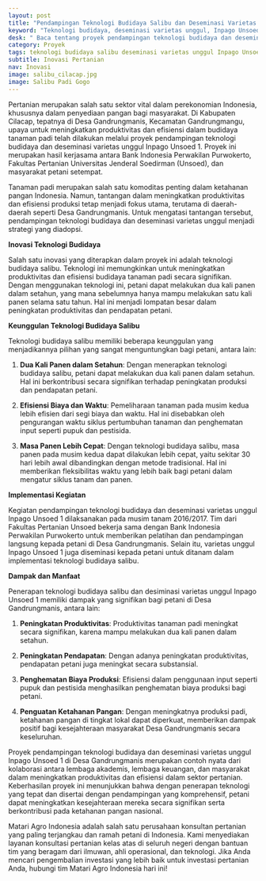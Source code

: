 ```yaml
---
layout: post
title: "Pendampingan Teknologi Budidaya Salibu dan Deseminasi Varietas Unggul Inpago Unsoed 1 Bersama Bank Indonesia"
keyword: "Teknologi budidaya, deseminasi varietas unggul, Inpago Unsoed 1, teknologi salibu, efisiensi produksi, Bank Indonesia, Fakultas Pertanian Unsoed, Kabupaten Cilacap, ketahanan pangan, matari agro Indonesia"
desk: " Baca tentang proyek pendampingan teknologi budidaya dan deseminasi varietas unggul Inpago Unsoed 1 di Desa Gandrungmanis, Kabupaten Cilacap, yang dilakukan bersama Bank Indonesia Perwakilan Purwokerto dan Fakultas Pertanian Unsoed."
category: Proyek
tags: teknologi budidaya salibu deseminasi varietas unggul Inpago Unsoed 1
subtitle: Inovasi Pertanian
nav: Inovasi
image: salibu_cilacap.jpg
image: Salibu Padi Gogo
---
```


Pertanian merupakan salah satu sektor vital dalam perekonomian Indonesia, khususnya dalam penyediaan pangan bagi masyarakat. Di Kabupaten Cilacap, tepatnya di Desa Gandrungmanis, Kecamatan Gandrungmangu, upaya untuk meningkatkan produktivitas dan efisiensi dalam budidaya tanaman padi telah dilakukan melalui proyek pendampingan teknologi budidaya dan deseminasi varietas unggul Inpago Unsoed 1. Proyek ini merupakan hasil kerjasama antara Bank Indonesia Perwakilan Purwokerto, Fakultas Pertanian Universitas Jenderal Soedirman (Unsoed), dan masyarakat petani setempat.

Tanaman padi merupakan salah satu komoditas penting dalam ketahanan pangan Indonesia. Namun, tantangan dalam meningkatkan produktivitas dan efisiensi produksi tetap menjadi fokus utama, terutama di daerah-daerah seperti Desa Gandrungmanis. Untuk mengatasi tantangan tersebut, pendampingan teknologi budidaya dan deseminasi varietas unggul menjadi strategi yang diadopsi.

**Inovasi Teknologi Budidaya**

Salah satu inovasi yang diterapkan dalam proyek ini adalah teknologi budidaya salibu. Teknologi ini memungkinkan untuk meningkatkan produktivitas dan efisiensi budidaya tanaman padi secara signifikan. Dengan menggunakan teknologi ini, petani dapat melakukan dua kali panen dalam setahun, yang mana sebelumnya hanya mampu melakukan satu kali panen selama satu tahun. Hal ini menjadi lompatan besar dalam peningkatan produktivitas dan pendapatan petani.

**Keunggulan Teknologi Budidaya Salibu**

Teknologi budidaya salibu memiliki beberapa keunggulan yang menjadikannya pilihan yang sangat menguntungkan bagi petani, antara lain:

1. **Dua Kali Panen dalam Setahun**: Dengan menerapkan teknologi budidaya salibu, petani dapat melakukan dua kali panen dalam setahun. Hal ini berkontribusi secara signifikan terhadap peningkatan produksi dan pendapatan petani.

2. **Efisiensi Biaya dan Waktu**: Pemeliharaan tanaman pada musim kedua lebih efisien dari segi biaya dan waktu. Hal ini disebabkan oleh pengurangan waktu siklus pertumbuhan tanaman dan penghematan input seperti pupuk dan pestisida.

3. **Masa Panen Lebih Cepat**: Dengan teknologi budidaya salibu, masa panen pada musim kedua dapat dilakukan lebih cepat, yaitu sekitar 30 hari lebih awal dibandingkan dengan metode tradisional. Hal ini memberikan fleksibilitas waktu yang lebih baik bagi petani dalam mengatur siklus tanam dan panen.

**Implementasi Kegiatan**

Kegiatan pendampingan teknologi budidaya dan deseminasi varietas unggul Inpago Unsoed 1 dilaksanakan pada musim tanam 2016/2017. Tim dari Fakultas Pertanian Unsoed bekerja sama dengan Bank Indonesia Perwakilan Purwokerto untuk memberikan pelatihan dan pendampingan langsung kepada petani di Desa Gandrungmanis. Selain itu, varietas unggul Inpago Unsoed 1 juga diseminasi kepada petani untuk ditanam dalam implementasi teknologi budidaya salibu.

**Dampak dan Manfaat**

Penerapan teknologi budidaya salibu dan desiminasi varietas unggul Inpago Unsoed 1 memiliki dampak yang signifikan bagi petani di Desa Gandrungmanis, antara lain:

1. **Peningkatan Produktivitas**: Produktivitas tanaman padi meningkat secara signifikan, karena mampu melakukan dua kali panen dalam setahun.

2. **Peningkatan Pendapatan**: Dengan adanya peningkatan produktivitas, pendapatan petani juga meningkat secara substansial.

3. **Penghematan Biaya Produksi**: Efisiensi dalam penggunaan input seperti pupuk dan pestisida menghasilkan penghematan biaya produksi bagi petani.

4. **Penguatan Ketahanan Pangan**: Dengan meningkatnya produksi padi, ketahanan pangan di tingkat lokal dapat diperkuat, memberikan dampak positif bagi kesejahteraan masyarakat Desa Gandrungmanis secara keseluruhan.


Proyek pendampingan teknologi budidaya dan deseminasi varietas unggul Inpago Unsoed 1 di Desa Gandrungmanis merupakan contoh nyata dari kolaborasi antara lembaga akademis, lembaga keuangan, dan masyarakat dalam meningkatkan produktivitas dan efisiensi dalam sektor pertanian. Keberhasilan proyek ini menunjukkan bahwa dengan penerapan teknologi yang tepat dan disertai dengan pendampingan yang komprehensif, petani dapat meningkatkan kesejahteraan mereka secara signifikan serta berkontribusi pada ketahanan pangan nasional.

Matari Agro Indonesia adalah salah satu perusahaan konsultan pertanian yang paling terjangkau dan ramah petani di Indonesia. Kami menyediakan layanan konsultasi pertanian kelas atas di seluruh negeri dengan bantuan tim yang beragam dari ilmuwan, ahli operasional, dan teknologi. Jika Anda mencari pengembalian investasi yang lebih baik untuk investasi pertanian Anda, hubungi tim Matari Agro Indonesia hari ini!
